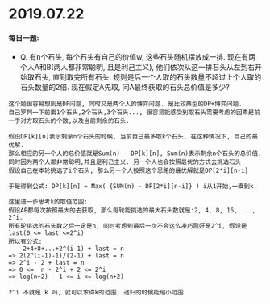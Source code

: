 # 2019.07.22

#### 每日一题:
- Q. 有n个石头, 每个石头有自己的价值w, 这些石头随机摆放成一排. 
现在有两个人A和B(两人都非常聪明, 且是利己主义), 他们依次从这一排石头从左到右开始取石头, 直到取完所有石头. 
规则是后一个人取的石头数量不超过上个人取的石头数量的2倍. 现在假定A先取, 问A最终获取的石头总价值是多少?

```
这个题很容易想到是DP问题, 同时又是两个人的博弈问题. 是比较典型的DP+博弈问题. 
自己罗列一下前面1个石头,2个石头,3个石头..., 很容易能感受到取石头需要考虑的因素是前一手对方取石头的个数,以及当前剩余的石头.

假设DP[k][n]表示剩余n个石头的时候, 当前自己最多取k个石头, 在这种情况下, 自己的最优解. 
那么相应的另一个人的总价值就是Sum(n) - DP[k][n], Sum(n)表示剩余n个石头的总价值.
同时因为两个人都非常聪明,并且是利己主义. 另一个人也会按照最优的方式去挑选石头
假设自己在本轮挑选了i个石头, 那么另一个人按照这个思路的最优解就是DP[2*i][n-i]

于是得到公式: DP[k][n] = Max( {SUM(n) - DP[2*i][n-i]} ) i从1开始,一直到k.

这里进一步思考k的取值范围: 
假设AB都每次按照最大的去获取, 那么每轮能挑选的最大石头数就是:2, 4, 8, 16, ..., 2^i.
所有轮挑选的石头数之后一定是n, 同时考虑到最后一次不会这么凑巧刚好是2^i, 假设是last(0 <= last <=2^i)
所以有公式:
    2+4+8+...+2^(i-1) + last = n
=> 2(2^(i-1)-1)/(2-1) + last = n
=> 2^i - 2 + last = n
=> 0 <=  n - 2^i + 2 <= 2^i
=> log(n+2) - 1 <= i <= log(n+2)

2^i 不就是 k 吗, 就可以求得k的范围, 递归的时候能缩小范围
 
```